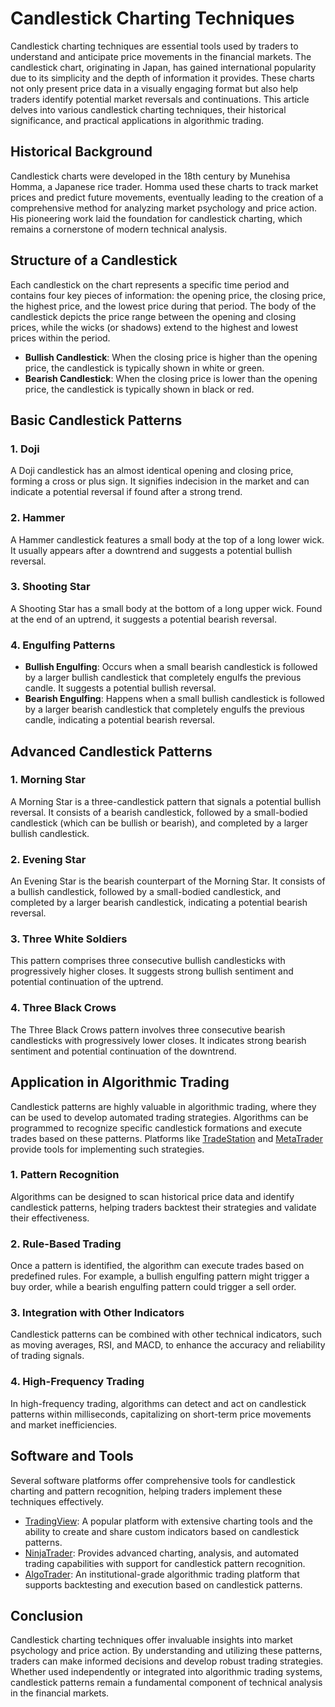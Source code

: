 # Candlestick Charting Techniques

Candlestick charting techniques are essential tools used by traders to understand and anticipate price movements in the financial markets. The candlestick chart, originating in Japan, has gained international popularity due to its simplicity and the depth of information it provides. These charts not only present price data in a visually engaging format but also help traders identify potential market reversals and continuations. This article delves into various candlestick charting techniques, their historical significance, and practical applications in algorithmic trading.

## Historical Background

Candlestick charts were developed in the 18th century by Munehisa Homma, a Japanese rice trader. Homma used these charts to track market prices and predict future movements, eventually leading to the creation of a comprehensive method for analyzing market psychology and price action. His pioneering work laid the foundation for candlestick charting, which remains a cornerstone of modern technical analysis.

## Structure of a Candlestick

Each candlestick on the chart represents a specific time period and contains four key pieces of information: the opening price, the closing price, the highest price, and the lowest price during that period. The body of the candlestick depicts the price range between the opening and closing prices, while the wicks (or shadows) extend to the highest and lowest prices within the period.

- **Bullish Candlestick**: When the closing price is higher than the opening price, the candlestick is typically shown in white or green.
- **Bearish Candlestick**: When the closing price is lower than the opening price, the candlestick is typically shown in black or red.

## Basic Candlestick Patterns

### 1. Doji
A Doji candlestick has an almost identical opening and closing price, forming a cross or plus sign. It signifies indecision in the market and can indicate a potential reversal if found after a strong trend.

### 2. Hammer
A Hammer candlestick features a small body at the top of a long lower wick. It usually appears after a downtrend and suggests a potential bullish reversal.

### 3. Shooting Star
A Shooting Star has a small body at the bottom of a long upper wick. Found at the end of an uptrend, it suggests a potential bearish reversal.

### 4. Engulfing Patterns
- **Bullish Engulfing**: Occurs when a small bearish candlestick is followed by a larger bullish candlestick that completely engulfs the previous candle. It suggests a potential bullish reversal.
- **Bearish Engulfing**: Happens when a small bullish candlestick is followed by a larger bearish candlestick that completely engulfs the previous candle, indicating a potential bearish reversal.

## Advanced Candlestick Patterns

### 1. Morning Star
A Morning Star is a three-candlestick pattern that signals a potential bullish reversal. It consists of a bearish candlestick, followed by a small-bodied candlestick (which can be bullish or bearish), and completed by a larger bullish candlestick.

### 2. Evening Star
An Evening Star is the bearish counterpart of the Morning Star. It consists of a bullish candlestick, followed by a small-bodied candlestick, and completed by a larger bearish candlestick, indicating a potential bearish reversal.

### 3. Three White Soldiers
This pattern comprises three consecutive bullish candlesticks with progressively higher closes. It suggests strong bullish sentiment and potential continuation of the uptrend.

### 4. Three Black Crows
The Three Black Crows pattern involves three consecutive bearish candlesticks with progressively lower closes. It indicates strong bearish sentiment and potential continuation of the downtrend.

## Application in Algorithmic Trading

Candlestick patterns are highly valuable in algorithmic trading, where they can be used to develop automated trading strategies. Algorithms can be programmed to recognize specific candlestick formations and execute trades based on these patterns. Platforms like [TradeStation](https://www.tradestation.com/) and [MetaTrader](https://www.metatrader4.com/en) provide tools for implementing such strategies.

### 1. Pattern Recognition
Algorithms can be designed to scan historical price data and identify candlestick patterns, helping traders backtest their strategies and validate their effectiveness.

### 2. Rule-Based Trading
Once a pattern is identified, the algorithm can execute trades based on predefined rules. For example, a bullish engulfing pattern might trigger a buy order, while a bearish engulfing pattern could trigger a sell order.

### 3. Integration with Other Indicators
Candlestick patterns can be combined with other technical indicators, such as moving averages, RSI, and MACD, to enhance the accuracy and reliability of trading signals.

### 4. High-Frequency Trading
In high-frequency trading, algorithms can detect and act on candlestick patterns within milliseconds, capitalizing on short-term price movements and market inefficiencies.

## Software and Tools

Several software platforms offer comprehensive tools for candlestick charting and pattern recognition, helping traders implement these techniques effectively.

- [TradingView](https://www.tradingview.com/): A popular platform with extensive charting tools and the ability to create and share custom indicators based on candlestick patterns.
- [NinjaTrader](https://ninjatrader.com/): Provides advanced charting, analysis, and automated trading capabilities with support for candlestick pattern recognition.
- [AlgoTrader](https://www.algotrader.com/): An institutional-grade algorithmic trading platform that supports backtesting and execution based on candlestick patterns.

## Conclusion

Candlestick charting techniques offer invaluable insights into market psychology and price action. By understanding and utilizing these patterns, traders can make informed decisions and develop robust trading strategies. Whether used independently or integrated into algorithmic trading systems, candlestick patterns remain a fundamental component of technical analysis in the financial markets.
